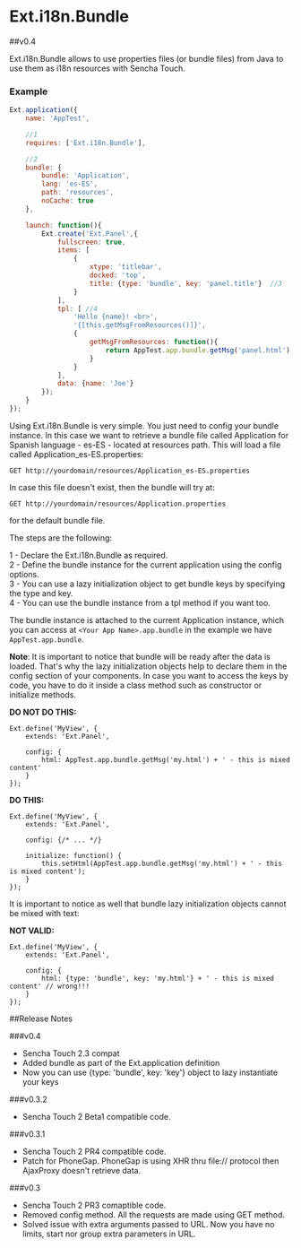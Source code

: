 # Ext.i18n.Bundle
##v0.4

Ext.i18n.Bundle allows to use properties files (or bundle files) from Java to use them as i18n resources with Sencha Touch.

### Example

````javascript
Ext.application({
    name: 'AppTest',

    //1
    requires: ['Ext.i18n.Bundle'],

    //2
    bundle: {
        bundle: 'Application',
        lang: 'es-ES',
        path: 'resources',
        noCache: true
    },

    launch: function(){
        Ext.create('Ext.Panel',{
            fullscreen: true,
            items: [
                {
                    xtype: 'titlebar',
                    docked: 'top',
                    title: {type: 'bundle', key: 'panel.title'}  //3
                }
            ],
            tpl: [ //4
                'Hello {name}! <br>',
                '{[this.getMsgFromResources()]}',
                {
                    getMsgFromResources: function(){
                        return AppTest.app.bundle.getMsg('panel.html');
                    }
                }
            ],
            data: {name: 'Joe'}
        });
    }
});
`````
	
Using Ext.i18n.Bundle is very simple. You just need to config your bundle instance. In this case we want to retrieve a bundle file called Application for Spanish language - es-ES - located at resources path. This will load a file called Application_es-ES.properties:

````
GET http://yourdomain/resources/Application_es-ES.properties
````

In case this file doesn't exist, then the bundle will try at:

````
GET http://yourdomain/resources/Application.properties
````
for the default bundle file.

The steps are the following:

1 - Declare the Ext.i18n.Bundle as required.  
2 - Define the bundle instance for the current application using the config options.  
3 - You can use a lazy initialization object to get bundle keys by specifying the type and key.  
4 - You can use the bundle instance from a tpl method if you want too.  

The bundle instance is attached to the current Application instance, which you can access at `<Your App Name>.app.bundle` in the example we have `AppTest.app.bundle`.

**Note**: It is important to notice that bundle will be ready after the data is loaded. That's why the lazy initialization objects help to declare them in the config section of your components.
In case you want to access the keys by code, you have to do it inside a class method such as constructor or initialize methods.

**DO NOT DO THIS:**

````
Ext.define('MyView', {
	extends: 'Ext.Panel',
	
	config: {
		html: AppTest.app.bundle.getMsg('my.html') + ' - this is mixed content'
	}
});

````

**DO THIS:**

````
Ext.define('MyView', {
	extends: 'Ext.Panel',
	
	config: {/* ... */}

	initialize: function() {
		this.setHtml(AppTest.app.bundle.getMsg('my.html') + ' - this is mixed content');
	}	
});

````

It is important to notice as well that bundle lazy initialization objects cannot be mixed with text:

**NOT VALID:**

````
Ext.define('MyView', {
    extends: 'Ext.Panel',
    
    config: {
        html: {type: 'bundle', key: 'my.html'} + ' - this is mixed content' // wrong!!!
    }
});
````

##Release Notes

###v0.4
* Sencha Touch 2.3 compat
* Added bundle as part of the Ext.application definition
* Now you can use {type: 'bundle', key: 'key'} object to lazy instantiate your keys

###v0.3.2
* Sencha Touch 2 Beta1 compatible code.


###v0.3.1
* Sencha Touch 2 PR4 compatible code.
* Patch for PhoneGap.  PhoneGap is using XHR thru file:// protocol then AjaxProxy doesn't retrieve data.

###v0.3
* Sencha Touch 2 PR3 comaptible code.
* Removed config method. All the requests are made using GET method.
* Solved issue with extra arguments passed to URL. Now you have no limits, start nor group extra parameters in URL.

	